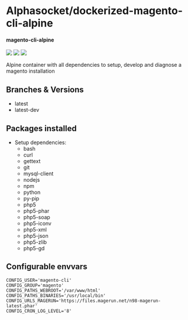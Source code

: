 # Alphasocket/dockerized-magento-cli-alpine
#### magento-cli-alpine
[![](https://travis-ci.org/AlphaSocket/dockerized-magento-cli-alpine.svg?branch=latest-dev )]() [![](https://images.microbadger.com/badges/image/03192859189254/dockerized-magento-cli-alpine:latest-dev.svg)](https://microbadger.com/images/03192859189254/dockerized-magento-cli-alpine:latest-dev ) [![](https://images.microbadger.com/badges/version/03192859189254/dockerized-magento-cli-alpine:latest-dev.svg)](https://microbadger.com/images/03192859189254/dockerized-magento-cli-alpine:latest-dev)

Alpine container with all dependencies to setup, develop and diagnose a magento installation

## Branches & Versions
- latest
- latest-dev


## Packages installed
- Setup dependencies:
  + bash
  + curl
  + gettext
  + git
  + mysql-client
  + nodejs
  + npm
  + python
  + py-pip
  + php5
  + php5-phar
  + php5-soap
  + php5-iconv
  + php5-xml
  + php5-json
  + php5-zlib
  + php5-gd


## Configurable envvars
~~~
CONFIG_USER='magento-cli'
CONFIG_GROUP='magento'
CONFIG_PATHS_WEBROOT='/var/www/html'
CONFIG_PATHS_BINARIES='/usr/local/bin'
CONFIG_URLS_MAGERUN='https://files.magerun.net/n98-magerun-latest.phar'
CONFIG_CRON_LOG_LEVEL='8'
~~~


